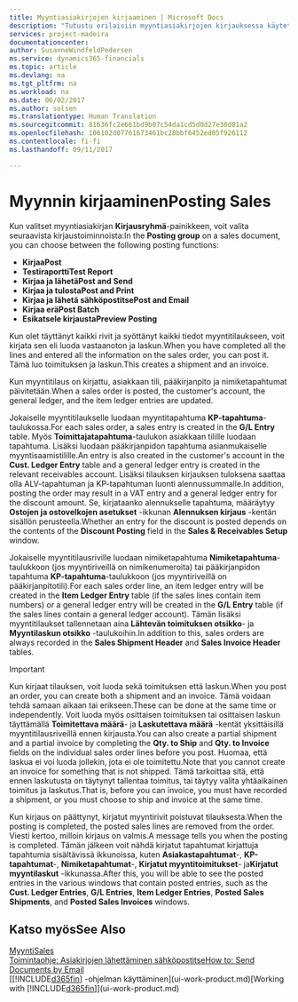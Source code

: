 ```yaml
---
title: Myyntiasiakirjojen kirjaaminen | Microsoft Docs
description: "Tutustu erilaisiin myyntiasiakirjojen kirjauksessa käytettäviin kirjaustoimintoihin."
services: project-madeira
documentationcenter: 
author: SusanneWindfeldPedersen
ms.service: dynamics365-financials
ms.topic: article
ms.devlang: na
ms.tgt_pltfrm: na
ms.workload: na
ms.date: 06/02/2017
ms.author: solsen
ms.translationtype: Human Translation
ms.sourcegitcommit: 81636fc2e661bd9b07c54da1cd5d0d27e30d01a2
ms.openlocfilehash: 106102d07761673461bc28bbf6452ed05f926112
ms.contentlocale: fi-fi
ms.lasthandoff: 09/11/2017

---
```

# <a name="posting-sales"></a><span data-ttu-id="42a27-103">Myynnin kirjaaminen</span><span class="sxs-lookup"><span data-stu-id="42a27-103">Posting Sales</span></span>
<span data-ttu-id="42a27-104">Kun valitset myyntiasiakirjan **Kirjausryhmä**-painikkeen, voit valita seuraavista kirjaustoiminnoista:</span><span class="sxs-lookup"><span data-stu-id="42a27-104">In the **Posting group** on a sales document, you can choose between the following posting functions:</span></span>

* <span data-ttu-id="42a27-105">**Kirjaa**</span><span class="sxs-lookup"><span data-stu-id="42a27-105">**Post**</span></span>
* <span data-ttu-id="42a27-106">**Testiraportti**</span><span class="sxs-lookup"><span data-stu-id="42a27-106">**Test Report**</span></span>
* <span data-ttu-id="42a27-107">**Kirjaa ja lähetä**</span><span class="sxs-lookup"><span data-stu-id="42a27-107">**Post and Send**</span></span>
* <span data-ttu-id="42a27-108">**Kirjaa ja tulosta**</span><span class="sxs-lookup"><span data-stu-id="42a27-108">**Post and Print**</span></span>
* <span data-ttu-id="42a27-109">**Kirjaa ja lähetä sähköpostitse**</span><span class="sxs-lookup"><span data-stu-id="42a27-109">**Post and Email**</span></span>
* <span data-ttu-id="42a27-110">**Kirjaa erä**</span><span class="sxs-lookup"><span data-stu-id="42a27-110">**Post Batch**</span></span>
* <span data-ttu-id="42a27-111">**Esikatsele kirjausta**</span><span class="sxs-lookup"><span data-stu-id="42a27-111">**Preview Posting**</span></span>

<span data-ttu-id="42a27-112">Kun olet täyttänyt kaikki rivit ja syöttänyt kaikki tiedot myyntitilaukseen, voit kirjata sen eli luoda vastaanoton ja laskun.</span><span class="sxs-lookup"><span data-stu-id="42a27-112">When you have completed all the lines and entered all the information on the sales order, you can post it.</span></span> <span data-ttu-id="42a27-113">Tämä luo toimituksen ja laskun.</span><span class="sxs-lookup"><span data-stu-id="42a27-113">This creates a shipment and an invoice.</span></span>

<span data-ttu-id="42a27-114">Kun myyntitilaus on kirjattu, asiakkaan tili, pääkirjanpito ja nimiketapahtumat päivitetään.</span><span class="sxs-lookup"><span data-stu-id="42a27-114">When a sales order is posted, the customer's account, the general ledger, and the item ledger entries are updated.</span></span>

<span data-ttu-id="42a27-115">Jokaiselle myyntitilaukselle luodaan myyntitapahtuma **KP-tapahtuma**-taulukossa.</span><span class="sxs-lookup"><span data-stu-id="42a27-115">For each sales order, a sales entry is created in the **G/L Entry** table.</span></span> <span data-ttu-id="42a27-116">Myös **Toimittajatapahtuma**-taulukon asiakkaan tilille luodaan tapahtuma. Lisäksi luodaan pääkirjanpidon tapahtuma asianmukaiselle myyntisaamistilille.</span><span class="sxs-lookup"><span data-stu-id="42a27-116">An entry is also created in the customer's account in the **Cust. Ledger Entry** table and a general ledger entry is created in the relevant receivables account.</span></span> <span data-ttu-id="42a27-117">Lisäksi tilauksen kirjauksen tuloksena saattaa olla ALV-tapahtuman ja KP-tapahtuman luonti alennussummalle.</span><span class="sxs-lookup"><span data-stu-id="42a27-117">In addition, posting the order may result in a VAT entry and a general ledger entry for the discount amount.</span></span> <span data-ttu-id="42a27-118">Se, kirjataanko alennukselle tapahtuma, määräytyy **Ostojen ja ostovelkojen asetukset** -ikkunan **Alennuksen kirjaus** -kentän sisällön perusteella.</span><span class="sxs-lookup"><span data-stu-id="42a27-118">Whether an entry for the discount is posted depends on the contents of the **Discount Posting** field in the **Sales & Receivables Setup** window.</span></span>

<span data-ttu-id="42a27-119">Jokaiselle myyntitilausriville luodaan nimiketapahtuma **Nimiketapahtuma**-taulukkoon (jos myyntiriveillä on nimikenumeroita) tai pääkirjanpidon tapahtuma **KP-tapahtuma**-taulukkoon (jos myyntiriveillä on pääkirjanpitotili).</span><span class="sxs-lookup"><span data-stu-id="42a27-119">For each sales order line, an item ledger entry will be created in the **Item Ledger Entry** table (if the sales lines contain item numbers) or a general ledger entry will be created in the **G/L Entry** table (if the sales lines contain a general ledger account).</span></span> <span data-ttu-id="42a27-120">Tämän lisäksi myyntitilaukset tallennetaan aina **Lähtevän toimituksen otsikko**- ja **Myyntilaskun otsikko** -taulukoihin.</span><span class="sxs-lookup"><span data-stu-id="42a27-120">In addition to this, sales orders are always recorded in the **Sales Shipment Header** and **Sales Invoice Header** tables.</span></span>

> [!IMPORTANT]  
>   <span data-ttu-id="42a27-121">Kun kirjaat tilauksen, voit luoda sekä toimituksen että laskun.</span><span class="sxs-lookup"><span data-stu-id="42a27-121">When you post an order, you can create both a shipment and an invoice.</span></span> <span data-ttu-id="42a27-122">Tämä voidaan tehdä samaan aikaan tai erikseen.</span><span class="sxs-lookup"><span data-stu-id="42a27-122">These can be done at the same time or independently.</span></span> <span data-ttu-id="42a27-123">Voit luoda myös osittaisen toimituksen tai osittaisen laskun täyttämällä **Toimitettava määrä**- ja **Laskutettava määrä** -kentät yksittäisillä myyntitilausriveillä ennen kirjausta.</span><span class="sxs-lookup"><span data-stu-id="42a27-123">You can also create a partial shipment and a partial invoice by completing the **Qty. to Ship** and **Qty. to Invoice** fields on the individual sales order lines before you post.</span></span> <span data-ttu-id="42a27-124">Huomaa, että laskua ei voi luoda jollekin, jota ei ole toimitettu.</span><span class="sxs-lookup"><span data-stu-id="42a27-124">Note that you cannot create an invoice for something that is not shipped.</span></span> <span data-ttu-id="42a27-125">Tämä tarkoittaa sitä, että ennen laskutusta on täytynyt tallentaa toimitus, tai täytyy valita yhtäaikainen toimitus ja laskutus.</span><span class="sxs-lookup"><span data-stu-id="42a27-125">That is, before you can invoice, you must have recorded a shipment, or you must choose to ship and invoice at the same time.</span></span>

<span data-ttu-id="42a27-126">Kun kirjaus on päättynyt, kirjatut myyntirivit poistuvat tilauksesta.</span><span class="sxs-lookup"><span data-stu-id="42a27-126">When the posting is completed, the posted sales lines are removed from the order.</span></span> <span data-ttu-id="42a27-127">Viesti kertoo, milloin kirjaus on valmis.</span><span class="sxs-lookup"><span data-stu-id="42a27-127">A message tells you when the posting is completed.</span></span> <span data-ttu-id="42a27-128">Tämän jälkeen voit nähdä kirjatut tapahtumat kirjattuja tapahtumia sisältävissä ikkunoissa, kuten **Asiakastapahtumat**-, **KP-tapahtumat**-, **Nimiketapahtumat**-, **Kirjatut myyntitoimitukset**- ja**Kirjatut myyntilaskut** -ikkunassa.</span><span class="sxs-lookup"><span data-stu-id="42a27-128">After this, you will be able to see the posted entries in the various windows that contain posted entries, such as the **Cust. Ledger Entries**, **G/L Entries**, **Item Ledger Entries**, **Posted Sales Shipments**, and **Posted Sales Invoices** windows.</span></span>

## <a name="see-also"></a><span data-ttu-id="42a27-129">Katso myös</span><span class="sxs-lookup"><span data-stu-id="42a27-129">See Also</span></span>
[<span data-ttu-id="42a27-130">Myynti</span><span class="sxs-lookup"><span data-stu-id="42a27-130">Sales</span></span>](sales-manage-sales.md)  
[<span data-ttu-id="42a27-131">Toimintaohje: Asiakirjojen lähettäminen sähköpostitse</span><span class="sxs-lookup"><span data-stu-id="42a27-131">How to: Send Documents by Email</span></span>](ui-how-send-documents-email.md)  
<span data-ttu-id="42a27-132">[[!INCLUDE[d365fin](includes/d365fin_md.md)] -ohjelman käyttäminen](ui-work-product.md)</span><span class="sxs-lookup"><span data-stu-id="42a27-132">[Working with [!INCLUDE[d365fin](includes/d365fin_md.md)]](ui-work-product.md)</span></span>


